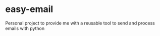# easy-email
Personal project to provide me with a reusable tool to send and process emails with python
